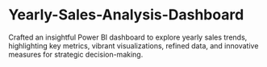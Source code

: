 # Yearly-Sales-Analysis-Dashboard
Crafted an insightful Power BI dashboard to explore yearly sales trends, highlighting key metrics, vibrant visualizations, refined data, and innovative measures for strategic decision-making.
